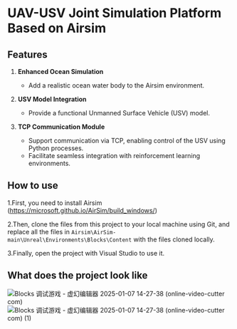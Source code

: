 # **UAV-USV Joint Simulation Platform Based on Airsim**

## **Features**
1. **Enhanced Ocean Simulation**  
   - Add a realistic ocean water body to the Airsim environment.

2. **USV Model Integration**  
   - Provide a functional Unmanned Surface Vehicle (USV) model.

3. **TCP Communication Module**  
   - Support communication via TCP, enabling control of the USV using Python processes.  
   - Facilitate seamless integration with reinforcement learning environments.

## **How to use**
1.First, you need to install Airsim (https://microsoft.github.io/AirSim/build_windows/)

2.Then, clone the files from this project to your local machine using Git, and replace all the files in `Airsim\AirSim-main\Unreal\Environments\Blocks\Content` with the files cloned locally.

3.Finally, open the project with Visual Studio to use it.

## **What does the project look like**
![Blocks  调试游戏  - 虚幻编辑器 2025-01-07 14-27-38 (online-video-cutter com)](https://github.com/user-attachments/assets/94a35dd5-ac2e-48db-881a-9a7bd67e46b5)
![Blocks  调试游戏  - 虚幻编辑器 2025-01-07 14-27-38 (online-video-cutter com) (1)](https://github.com/user-attachments/assets/f07cad03-f22f-4c03-a2c9-1074abf048e7)

